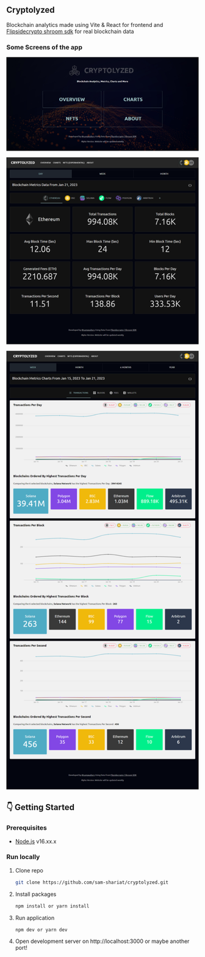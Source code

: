 ## Cryptolyzed

Blockchain analytics made using Vite & React for frontend and [Flipsidecrypto shroom sdk](https://flipsidecrypto.xyz/) for real blockchain data

### Some Screens of the app

<p align="center">
<img src="./screens/home.png" width="800" alt="blockchain mertics">
</p><p align="center">
<img src="./screens/overview.png" width="800" alt="blockchain metrics and analytics">
</p><p align="center">
<img src="./screens/charts.png" width="800" alt="blockchain metrics charts and comparisons">
</p>

## :point_down: Getting Started

### Prerequisites

- [Node.js](https://nodejs.org/en/) v16.xx.x

### Run locally

1. Clone repo

   ```sh
   git clone https://github.com/sam-shariat/cryptolyzed.git
   ```

2. Install packages
   ```sh
   npm install or yarn install
   ```
3. Run application
   ```sh
   npm dev or yarn dev
   ```
4. Open development server on http://localhost:3000 or maybe another port!
